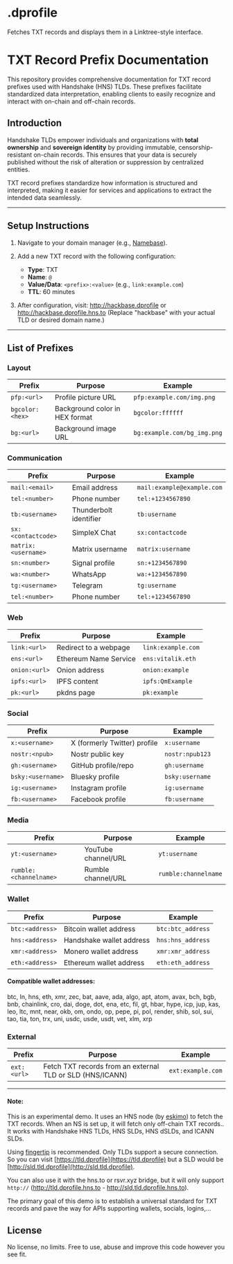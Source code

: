 # .dprofile
Fetches TXT records and displays them in a Linktree-style interface.

# TXT Record Prefix Documentation

This repository provides comprehensive documentation for TXT record prefixes used with Handshake (HNS) TLDs. These prefixes facilitate standardized data interpretation, enabling clients to easily recognize and interact with on-chain and off-chain records.

## Introduction

Handshake TLDs empower individuals and organizations with **total ownership** and **sovereign identity** by providing immutable, censorship-resistant on-chain records. This ensures that your data is securely published without the risk of alteration or suppression by centralized entities.

TXT record prefixes standardize how information is structured and interpreted, making it easier for services and applications to extract the intended data seamlessly.

---

## Setup Instructions

1. Navigate to your domain manager (e.g., [Namebase](https://namebase.io)).
2. Add a new TXT record with the following configuration:
   - **Type**: TXT  
   - **Name**: `@`  
   - **Value/Data**: `<prefix>:<value>` (e.g., `link:example.com`)  
   - **TTL**: 60 minutes  

3. After configuration, visit:  http://hackbase.dprofile  or http://hackbase.dprofile.hns.to (Replace "hackbase" with your actual TLD or desired domain name.) 


---
## List of Prefixes

### Layout
| **Prefix**                   | **Purpose**                      | **Example**                |
|------------------------------|----------------------------------|----------------------------|
| `pfp:<url>`                  | Profile picture URL              | `pfp:example.com/img.png`  |
| `bgcolor:<hex>`              | Background color in HEX format   | `bgcolor:ffffff`           |
| `bg:<url>`                   | Background image URL             | `bg:example.com/bg_img.png`|

### Communication
| **Prefix**                   | **Purpose**                      | **Example**                |
|------------------------------|----------------------------------|----------------------------|
| `mail:<email>`               | Email address                    | `mail:example@example.com` |
| `tel:<number>`               | Phone number                     | `tel:+1234567890`          |
| `tb:<username>`              | Thunderbolt identifier           | `tb:username`              |
| `sx:<contactcode>`           | SimpleX Chat	                  | `sx:contactcode`           |
| `matrix:<username>`          | Matrix username                  | `matrix:username`          |
| `sn:<number>`                | Signal profile                   | `sn:+1234567890`           |
| `wa:<number>`                | WhatsApp                         | `wa:+1234567890`           |
| `tg:<username>`              | Telegram                         | `tg:username`              |
| `tel:<number>`               | Phone number                     | `tel:+1234567890`          |


### Web
| **Prefix**                   | **Purpose**                      | **Example**                |
|------------------------------|----------------------------------|----------------------------|
| `link:<url>`                 | Redirect to a webpage            | `link:example.com`         |
| `ens:<url>`                  | Ethereum Name Service            | `ens:vitalik.eth`          |
| `onion:<url>`                | Onion address                    | `onion:example`            |
| `ipfs:<url>`                 | IPFS content                     | `ipfs:QmExample`           |
| `pk:<url>`                   | pkdns page                       | `pk:example`               |

### Social
| **Prefix**                   | **Purpose**                      | **Example**                |
|------------------------------|----------------------------------|----------------------------|
| `x:<username>`               | X (formerly Twitter) profile     | `x:username`               |
| `nostr:<npub>`               | Nostr public key                 | `nostr:npub123`            |
| `gh:<username>`              | GitHub profile/repo              | `gh:username`              |
| `bsky:<username>`            | Bluesky profile                  | `bsky:username`            |
| `ig:<username>`              | Instagram profile                | `ig:username`              |
| `fb:<username>`              | Facebook profile                 | `fb:username`              |

### Media
| **Prefix**                   | **Purpose**                      | **Example**                |
|------------------------------|----------------------------------|----------------------------|
| `yt:<username>`              | YouTube channel/URL              | `yt:username`              |
| `rumble:<channelname>`       | Rumble channel/URL	            | `rumble:channelname`       |

### Wallet
| **Prefix**                   | **Purpose**                      | **Example**                |
|------------------------------|----------------------------------|----------------------------|
| `btc:<address>`              | Bitcoin wallet address           | `btc:btc_address`          |
| `hns:<address>`              | Handshake wallet address         | `hns:hns_address`          |
| `xmr:<address>`              | Monero wallet address            | `xmr:xmr_address`          |
| `eth:<address>`              | Ethereum wallet address          | `eth:eth_address`          |

#### Compatible wallet addresses:
btc, ln, hns, eth, xmr, zec, bat, aave, ada, algo, apt, atom, avax, bch, bgb, bnb, chainlink, cro, dai, doge, dot, ena, etc, fil, gt, hbar, hype, icp, jup, kas, leo, ltc, mnt, near, okb, om, ondo, op, pepe, pi, pol, render, shib, sol, sui, tao, tia, ton, trx, uni, usdc, usde, usdt, vet, xlm, xrp

### External
| **Prefix**                   | **Purpose**                      | **Example**                |
|------------------------------|----------------------------------|----------------------------|
| `ext:<url>`              | Fetch TXT records from an external TLD or SLD (HNS/ICANN)           | `ext:example.com`          |
---

#### Note:
This is an experimental demo. It uses an HNS node (by [eskimo](https://github.com/eskimo)) to fetch the TXT records. When an NS is set up, it will fetch only off-chain TXT records.. It works with Handshake HNS TLDs, HNS SLDs, HNS dSLDs, and ICANN SLDs.

Using [fingertip](https://github.com/username/fingertip) is recommended. Only TLDs support a secure connection. So you can visit [https://tld.dprofile](https://tld.dprofile) but a SLD would be [http://sld.tld.dprofile](http://sld.tld.dprofile).

You can also use it with the hns.to or rsvr.xyz bridge, but it will only support `http://` (http://tld.dprofile.hns.to - http://sld.tld.dprofile.hns.to).


The primary goal of this demo is to establish a universal standard for TXT records and pave the way for APIs supporting wallets, socials, logins,...

## License

No license, no limits. Free to use, abuse and improve this code however you see fit.



